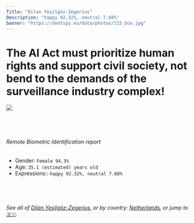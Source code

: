 ```yaml
---
Title: "Dilan Yeşilgöz-Zegerius"
Description: "happy 92.32%, neutral 7.68%"
banner: "https://dontspy.eu/data/photos/215_box.jpg"
---
```


# The AI Act must prioritize human rights and support civil society, not bend to the demands of the surveillance industry complex!

<link rel="stylesheet" type="text/css" href="/css/blog.css" />

<div class="is-fake" hidden>

_This image is **clearly fake**_, yet we [continue to collect them because the AI Act negotiations](/blog/why-deepfake/) are heading in a direction that will only make people's lives more complicated. For a more in-depth explanation, read: [Double threat: why losing the battle against Face Biometrics would fuel the proliferation of deepfakes](/blog/the-dual-threat-how-losing-the-biometric-battle-fuels-deepfake-proliferation/).


</div>

<!-- <img src="https://dontspy.eu/data/photos/54_box.jpg" /> -->
<img src="https://dontspy.eu/data/photos/215_box.jpg" />

## <br>

###### Remote Biometric Identification report

* <span class="label">Gender:</span> `Female 94.3%`
* <span class="label">Age:</span> `35.1 (estimated) years old`
* <span class="label">Expressions::</span> `happy 92.32%, neutral 7.68%`

## <br>

###### See all of [Dilan Yeşilgöz-Zegerius](/policymaker#Dilan%20Ye%C5%9Filg%C3%B6z-Zegerius), or by country: [Netherlands](/country#Netherlands), or jump to [🇸🇮](/x/51).

## <br>
